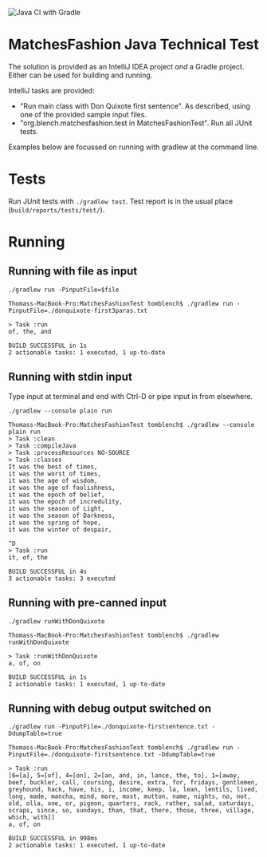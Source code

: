 ![Java CI with Gradle](https://github.com/tomblench/matchesfashion-java-technical-test/workflows/Java%20CI%20with%20Gradle/badge.svg)

# MatchesFashion Java Technical Test

The solution is provided as an IntelliJ IDEA project _and_ a Gradle project. Either can be used for building and running.

IntelliJ tasks are provided:
- "Run main class with Don Quixote first sentence". As described, using one of the provided sample input files.
- "org.blench.matchesfashion.test in MatchesFashionTest". Run all JUnit tests.

Examples below are focussed on running with gradlew at the command line.

# Tests

Run JUnit tests with `./gradlew test`. Test report is in the usual place (`build/reports/tests/test/`).

# Running

## Running with file as input

`./gradlew run -PinputFile=$file`

```
Thomass-MacBook-Pro:MatchesFashionTest tomblench$ ./gradlew run -PinputFile=./donquixote-first3paras.txt 

> Task :run
of, the, and

BUILD SUCCESSFUL in 1s
2 actionable tasks: 1 executed, 1 up-to-date
```

## Running with stdin input

Type input at terminal and end with Ctrl-D or pipe input in from elsewhere.

`./gradlew --console plain run`

```
Thomass-MacBook-Pro:MatchesFashionTest tomblench$ ./gradlew --console plain run
> Task :clean
> Task :compileJava
> Task :processResources NO-SOURCE
> Task :classes
It was the best of times,
it was the worst of times,
it was the age of wisdom,
it was the age of foolishness,
it was the epoch of belief,
it was the epoch of incredulity,
it was the season of Light,
it was the season of Darkness,
it was the spring of hope,
it was the winter of despair,

^D
> Task :run
it, of, the

BUILD SUCCESSFUL in 4s
3 actionable tasks: 3 executed
```

## Running with pre-canned input

`./gradlew runWithDonQuixote`

```
Thomass-MacBook-Pro:MatchesFashionTest tomblench$ ./gradlew runWithDonQuixote

> Task :runWithDonQuixote
a, of, on

BUILD SUCCESSFUL in 1s
2 actionable tasks: 1 executed, 1 up-to-date
```

## Running with debug output switched on

`./gradlew run -PinputFile=./donquixote-firstsentence.txt -DdumpTable=true`

```
Thomass-MacBook-Pro:MatchesFashionTest tomblench$ ./gradlew run -PinputFile=./donquixote-firstsentence.txt -DdumpTable=true

> Task :run
[6=[a], 5=[of], 4=[on], 2=[an, and, in, lance, the, to], 1=[away, beef, buckler, call, coursing, desire, extra, for, fridays, gentlemen, greyhound, hack, have, his, i, income, keep, la, lean, lentils, lived, long, made, mancha, mind, more, most, mutton, name, nights, no, not, old, olla, one, or, pigeon, quarters, rack, rather, salad, saturdays, scraps, since, so, sundays, than, that, there, those, three, village, which, with]]
a, of, on

BUILD SUCCESSFUL in 998ms
2 actionable tasks: 1 executed, 1 up-to-date
```

